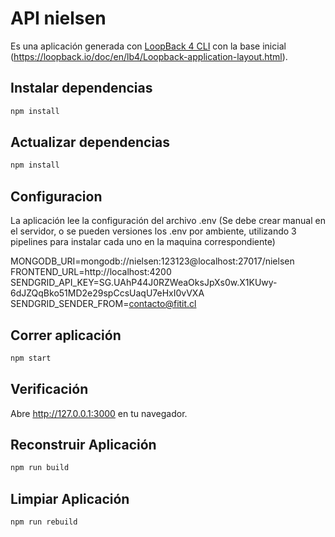 # API nielsen

Es una aplicación generada con [LoopBack 4 CLI](https://loopback.io/doc/en/lb4/Command-line-interface.html) con la base inicial
(https://loopback.io/doc/en/lb4/Loopback-application-layout.html).

## Instalar dependencias
```sh
npm install
```

## Actualizar dependencias
```sh
npm install
```

## Configuracion

La aplicación lee la configuración del archivo .env (Se debe crear manual en el servidor, o se pueden versiones los .env por ambiente, utilizando 3 pipelines para instalar cada uno en la maquina correspondiente)

MONGODB_URI=mongodb://nielsen:123123@localhost:27017/nielsen
FRONTEND_URL=http://localhost:4200
SENDGRID_API_KEY=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
SENDGRID_SENDER_FROM=contacto@fitit.cl

## Correr aplicación

```sh
npm start
```

## Verificación

Abre http://127.0.0.1:3000 en tu navegador.

## Reconstruir Aplicación

```sh
npm run build
```

## Limpiar Aplicación

```sh
npm run rebuild
```
